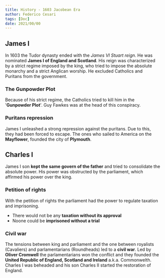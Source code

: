 ```yaml
---
title: History - 1603 Jacobean Era
author: Federico Cesari 
tags: [Doc]
date: 2021/00/00
---
```


## James I
In 1603 the Tudor dynasty ended with the *James VI Stuart reign*. He was nominated **James I of England and Scotland**. His reign was characterized by a strict regime imposed by the king, who tried to impose the absolute monarchy and a strict Anglican worship. He excluded Catholics and Puritans from the government.

### The Gunpowder Plot
Because of his strict regime, the Catholics tried to kill him in the '**Gunpowder Plot**'. Guy Fawkes was at the head of this conspiracy.

### Puritans repression
James I unleashed a strong repression against the puritans. Due to this, they had been forced to escape. The ones who sailed to America on the **Mayflower**, founded the city of **Plymouth**.

## Charles I
James I son **kept the same govern of the father** and tried to consolidate the absolute power. His power was obstructed by the parliament, which affirmed his power over the king.

### Petition of rights
With the petition of rights the parliament had the power to regulate taxation and imprisoning. 
- There would not be any **taxation without its approval**
- Noone could be **imprisoned without a trial**

### Civil war
The tensions between king and parliament and the one between royalists (Cavaliers) and parlamentarians (Roundheads) led to a **civil war**.
Led by **Oliver Cromwell** the parlamentarians won the conflict and they founded the **United Republic of England, Scotland and Ireland** a.k.a. Commonwelth.
Charles I was beheaded and his son Charles II started the restoration of England.